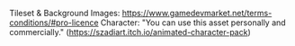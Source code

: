 Tileset & Background Images: https://www.gamedevmarket.net/terms-conditions/#pro-licence
Character: "You can use this asset personally and commercially." (https://szadiart.itch.io/animated-character-pack)
